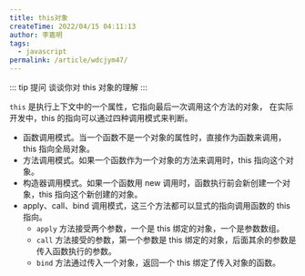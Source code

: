 ```yaml
---
title: this对象
createTime: 2022/04/15 04:11:13
author: 李嘉明
tags:
  - javascript
permalink: /article/wdcjym47/
---
```


::: tip 提问
谈谈你对 this 对象的理解
:::

`this` 是执行上下文中的一个属性，它指向最后一次调用这个方法的对象，
在实际开发中，this 的指向可以通过四种调用模式来判断。

- 函数调用模式。当一个函数不是一个对象的属性时，直接作为函数来调用，this 指向全局对象。
- 方法调用模式。如果一个函数作为一个对象的方法来调用时，this 指向这个对象。
- 构造器调用模式。如果一个函数用 new 调用时，函数执行前会新创建一个对象，this 指向这个新创建的对象。
- apply、call、bind 调用模式，这三个方法都可以显式的指向调用函数的 this 指向。
  - `apply` 方法接受两个参数，一个是 this 绑定的对象，一个是参数数组。
  - `call` 方法接受的参数，第一个参数是 this 绑定的对象，后面其余的参数是传入函数执行的参数。
  - `bind` 方法通过传入一个对象，返回一个 this 绑定了传入对象的函数。
